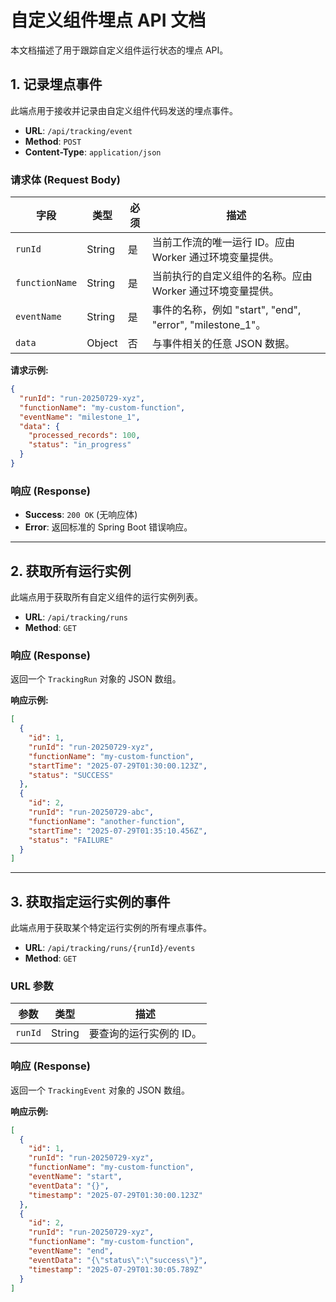 # 自定义组件埋点 API 文档

本文档描述了用于跟踪自定义组件运行状态的埋点 API。

## 1. 记录埋点事件

此端点用于接收并记录由自定义组件代码发送的埋点事件。

- **URL**: `/api/tracking/event`
- **Method**: `POST`
- **Content-Type**: `application/json`

### 请求体 (Request Body)

| 字段           | 类型   | 必须 | 描述                                                 |
| -------------- | ------ | ---- | ---------------------------------------------------- |
| `runId`        | String | 是   | 当前工作流的唯一运行 ID。应由 Worker 通过环境变量提供。 |
| `functionName` | String | 是   | 当前执行的自定义组件的名称。应由 Worker 通过环境变量提供。 |
| `eventName`    | String | 是   | 事件的名称，例如 "start", "end", "error", "milestone_1"。 |
| `data`         | Object | 否   | 与事件相关的任意 JSON 数据。                         |

**请求示例:**
```json
{
  "runId": "run-20250729-xyz",
  "functionName": "my-custom-function",
  "eventName": "milestone_1",
  "data": {
    "processed_records": 100,
    "status": "in_progress"
  }
}
```

### 响应 (Response)

- **Success**: `200 OK` (无响应体)
- **Error**: 返回标准的 Spring Boot 错误响应。

---

## 2. 获取所有运行实例

此端点用于获取所有自定义组件的运行实例列表。

- **URL**: `/api/tracking/runs`
- **Method**: `GET`

### 响应 (Response)

返回一个 `TrackingRun` 对象的 JSON 数组。

**响应示例:**
```json
[
  {
    "id": 1,
    "runId": "run-20250729-xyz",
    "functionName": "my-custom-function",
    "startTime": "2025-07-29T01:30:00.123Z",
    "status": "SUCCESS"
  },
  {
    "id": 2,
    "runId": "run-20250729-abc",
    "functionName": "another-function",
    "startTime": "2025-07-29T01:35:10.456Z",
    "status": "FAILURE"
  }
]
```

---

## 3. 获取指定运行实例的事件

此端点用于获取某个特定运行实例的所有埋点事件。

- **URL**: `/api/tracking/runs/{runId}/events`
- **Method**: `GET`

### URL 参数

| 参数    | 类型   | 描述                |
| ------- | ------ | ------------------- |
| `runId` | String | 要查询的运行实例的 ID。 |

### 响应 (Response)

返回一个 `TrackingEvent` 对象的 JSON 数组。

**响应示例:**
```json
[
  {
    "id": 1,
    "runId": "run-20250729-xyz",
    "functionName": "my-custom-function",
    "eventName": "start",
    "eventData": "{}",
    "timestamp": "2025-07-29T01:30:00.123Z"
  },
  {
    "id": 2,
    "runId": "run-20250729-xyz",
    "functionName": "my-custom-function",
    "eventName": "end",
    "eventData": "{\"status\":\"success\"}",
    "timestamp": "2025-07-29T01:30:05.789Z"
  }
]
